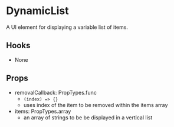 # DynamicList

A UI element for displaying a variable list of items.

## Hooks

-   None

## Props

-   removalCallback: PropTypes.func
    -   `(index) => {}`
    -   uses index of the item to be removed within the items array
-   items: PropTypes.array
    -   an array of strings to be be displayed in a vertical list
